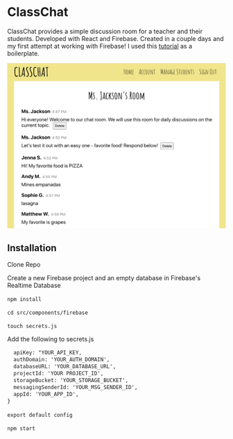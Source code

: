 # ClassChat

ClassChat provides a simple discussion room for a teacher and their students. Developed with React and Firebase. Created in a couple days and my first attempt at working with Firebase! I used this [tutorial](https://www.robinwieruch.de/complete-firebase-authentication-react-tutorial/) as a boilerplate. 

![screenshots](https://github.com/valerieingmann/class-chat/blob/master/screenshot.png)

## Installation

Clone Repo

Create a new Firebase project and an empty database in Firebase's Realtime Database



```npm install```

```cd src/components/firebase```

```touch secrets.js```

Add the following to secrets.js

```const config = {
  apiKey: "YOUR_API_KEY,
  authDomain: 'YOUR_AUTH_DOMAIN',
  databaseURL: 'YOUR_DATABASE_URL',
  projectId: 'YOUR PROJECT_ID',
  storageBucket: 'YOUR_STORAGE_BUCKET',
  messagingSenderId: 'YOUR_MSG_SENDER_ID',
  appId: 'YOUR_APP_ID',
}

export default config
```

```npm start```




